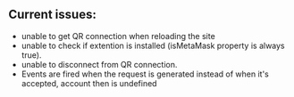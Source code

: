 ## Current issues:
- unable to get QR connection when reloading the site
- unable to check if extention is installed (isMetaMask property is always true).
- unable to disconnect from QR connection.
- Events are fired when the request is generated instead of when it's accepted, account then is undefined